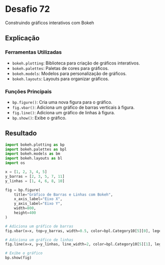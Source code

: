# Desafio 72

Construindo gráficos interativos com Bokeh

## Explicação

### Ferramentas Utilizadas

- `bokeh.plotting`: Biblioteca para criação de gráficos interativos.
- `bokeh.palettes`: Paletas de cores para gráficos.
- `bokeh.models`: Modelos para personalização de gráficos.
- `bokeh.layouts`: Layouts para organizar gráficos.

### Funções Principais

- `bp.figure()`: Cria uma nova figura para o gráfico.
- `fig.vbar()`: Adiciona um gráfico de barras verticais à figura.
- `fig.line()`: Adiciona um gráfico de linhas à figura.
- `bp.show()`: Exibe o gráfico.

## Resultado

```py
import bokeh.plotting as bp
import bokeh.palettes as bpl
import bokeh.models as bm
import bokeh.layouts as bl
import os

x = [1, 2, 3, 4, 5]
y_barras = [2, 3, 5, 7, 11]
y_linhas = [1, 4, 6, 8, 10]

fig = bp.figure(
    title="Gráfico de Barras e Linhas com Bokeh",
    x_axis_label="Eixo X",
    y_axis_label="Eixo Y",
    width=800,
    height=400
)

# Adiciona um gráfico de barras
fig.vbar(x=x, top=y_barras, width=0.5, color=bpl.Category10[5][0], legend_label="Barras")

# Adiciona um gráfico de linhas
fig.line(x=x, y=y_linhas, line_width=2, color=bpl.Category10[5][1], legend_label="Linhas")

# Exibe o gráfico
bp.show(fig)